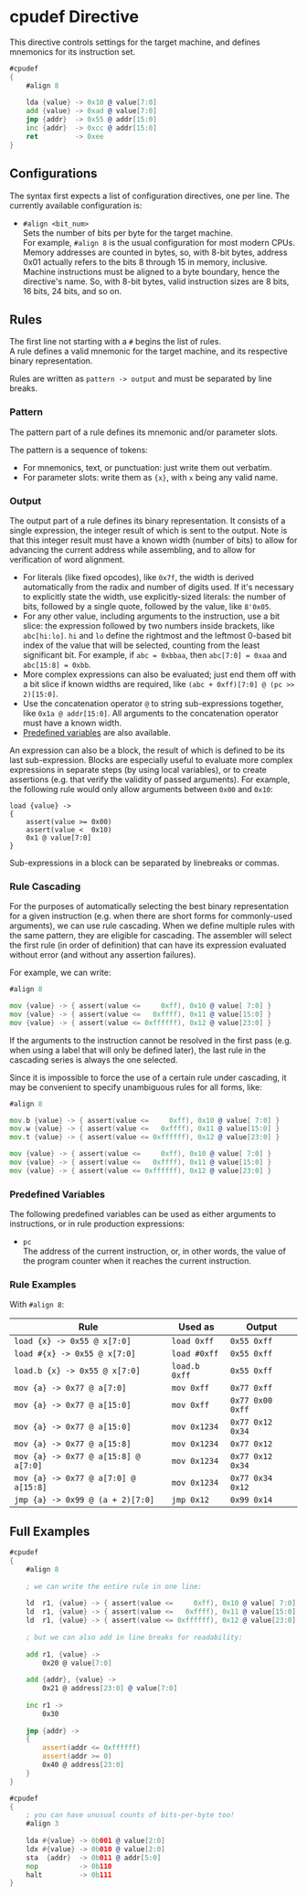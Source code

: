 # cpudef Directive

This directive controls settings for the target machine, and
defines mnemonics for its instruction set.

```asm
#cpudef
{
    #align 8
    
    lda {value} -> 0x10 @ value[7:0]
    add {value} -> 0xad @ value[7:0]
    jmp {addr}  -> 0x55 @ addr[15:0]
    inc {addr}  -> 0xcc @ addr[15:0]
    ret         -> 0xee
}
```

## Configurations

The syntax first expects a list of configuration directives, one per line.
The currently available configuration is:

- `#align <bit_num>`  
Sets the number of bits per byte for the target machine.  
For example, `#align 8` is the usual configuration for
most modern CPUs.  
Memory addresses are counted in bytes, so, with 8-bit bytes,
address 0x01 actually refers to the bits 8 through 15 in
memory, inclusive.  
Machine instructions must be aligned to a byte boundary,
hence the directive's name. So, with 8-bit bytes, valid
instruction sizes are 8 bits, 16 bits, 24 bits, and so on.

## Rules

The first line not starting with a `#` begins the list of rules.  
A rule defines a valid mnemonic for the target machine, and its
respective binary representation.

Rules are written as `pattern -> output` and must be separated
by line breaks.

### Pattern

The pattern part of a rule defines its mnemonic and/or parameter slots.

The pattern is a sequence of tokens:  
- For mnemonics, text, or punctuation: just write them out verbatim.
- For parameter slots: write them as `{x}`, with `x` being any valid name.

### Output

The output part of a rule defines its binary representation.
It consists of a single expression, the integer result of which is
sent to the output. Note is that this integer result
must have a known width (number of bits) to allow for advancing
the current address while assembling, and to allow for verification
of word alignment.

- For literals (like fixed opcodes), like `0x7f`, the width is derived automatically
from the radix and number of digits used. If it's necessary to explicitly state the
width, use explicitly-sized literals:
the number of bits, followed by a single quote, followed by the value, like `8'0x05`.
- For any other value, including arguments to the instruction, use a bit slice:
the expression followed by two numbers inside brackets, like `abc[hi:lo]`.
`hi` and `lo` define the rightmost and the leftmost 0-based bit index
of the value that will be selected, counting from the least significant bit.
For example, if `abc = 0xbbaa`, then `abc[7:0] = 0xaa` and `abc[15:8] = 0xbb`.
- More complex expressions can also be evaluated; just end them off with a
bit slice if known widths are required, like `(abc + 0xff)[7:0] @ (pc >> 2)[15:0]`.
- Use the concatenation operator `@` to string sub-expressions together, like
`0x1a @ addr[15:0]`. All arguments to the concatenation operator must have a
known width.
- [Predefined variables](#predefined-variables) are also available.

An expression can also be a block, the result of which is defined to be its
last sub-expression. Blocks are especially useful to evaluate more complex
expressions in separate steps (by using local variables), or to create
assertions (e.g. that verify the validity of passed arguments). For example,
the following rule would only allow arguments between `0x00` and `0x10`:

```
load {value} ->
{
	assert(value >= 0x00)
	assert(value <  0x10)
	0x1 @ value[7:0]
}
```

Sub-expressions in a block can be separated by linebreaks or commas.

### Rule Cascading

For the purposes of automatically selecting the best binary
representation for a given instruction (e.g. when there are short
forms for commonly-used arguments), we can use rule cascading.
When we define multiple rules with the same pattern, they are
eligible for cascading. The assembler will select the first
rule (in order of definition) that can have its expression evaluated
without error (and without any assertion failures).

For example, we can write:

```asm
#align 8

mov {value} -> { assert(value <=     0xff), 0x10 @ value[ 7:0] }
mov {value} -> { assert(value <=   0xffff), 0x11 @ value[15:0] }
mov {value} -> { assert(value <= 0xffffff), 0x12 @ value[23:0] }
```

If the arguments to the instruction cannot be resolved in the first
pass (e.g. when using a label that will only be defined later), the
last rule in the cascading series is always the one selected.

Since it is impossible to force the use of a certain rule under
cascading, it may be convenient to specify unambiguous rules for all
forms, like:

```asm
#align 8

mov.b {value} -> { assert(value <=     0xff), 0x10 @ value[ 7:0] }
mov.w {value} -> { assert(value <=   0xffff), 0x11 @ value[15:0] }
mov.t {value} -> { assert(value <= 0xffffff), 0x12 @ value[23:0] }

mov {value} -> { assert(value <=     0xff), 0x10 @ value[ 7:0] }
mov {value} -> { assert(value <=   0xffff), 0x11 @ value[15:0] }
mov {value} -> { assert(value <= 0xffffff), 0x12 @ value[23:0] }
```

### Predefined Variables

The following predefined variables can be used as either arguments to
instructions, or in rule production expressions:
- `pc`  
The address of the current instruction, or, in other words, the
value of the program counter when it reaches the current instruction.

### Rule Examples

With `#align 8`:

Rule | Used as | Output
-----|---------|--------
```load {x} -> 0x55 @ x[7:0]``` | ```load 0xff``` | ```0x55 0xff```
```load #{x} -> 0x55 @ x[7:0]``` | ```load #0xff``` | ```0x55 0xff```
```load.b {x} -> 0x55 @ x[7:0]``` | ```load.b 0xff``` | ```0x55 0xff```
```mov {a} -> 0x77 @ a[7:0]``` | ```mov 0xff``` | ```0x77 0xff```
```mov {a} -> 0x77 @ a[15:0]``` | ```mov 0xff``` | ```0x77 0x00 0xff```
```mov {a} -> 0x77 @ a[15:0]``` | ```mov 0x1234``` | ```0x77 0x12 0x34```
```mov {a} -> 0x77 @ a[15:8]``` | ```mov 0x1234``` | ```0x77 0x12```
```mov {a} -> 0x77 @ a[15:8] @ a[7:0]``` | ```mov 0x1234``` | ```0x77 0x12 0x34```
```mov {a} -> 0x77 @ a[7:0] @ a[15:8]``` | ```mov 0x1234``` | ```0x77 0x34 0x12```
```jmp {a} -> 0x99 @ (a + 2)[7:0]``` | ```jmp 0x12``` | ```0x99 0x14```

## Full Examples

```asm
#cpudef
{
    #align 8
    
    ; we can write the entire rule in one line:
    
    ld  r1, {value} -> { assert(value <=     0xff), 0x10 @ value[ 7:0] }
    ld  r1, {value} -> { assert(value <=   0xffff), 0x11 @ value[15:0] }
    ld  r1, {value} -> { assert(value <= 0xffffff), 0x12 @ value[23:0] }
    
    ; but we can also add in line breaks for readability:
    
    add r1, {value} ->
        0x20 @ value[7:0]
    
    add {addr}, {value} ->
        0x21 @ address[23:0] @ value[7:0]
    
    inc r1 ->
		0x30
    
    jmp {addr} ->
	{
        assert(addr <= 0xffffff)
        assert(addr >= 0)
        0x40 @ address[23:0]
	}
}
```

```asm
#cpudef
{
    ; you can have unusual counts of bits-per-byte too!
    #align 3
    
    lda #{value} -> 0b001 @ value[2:0]
    ldx #{value} -> 0b010 @ value[2:0]
    sta  {addr}  -> 0b011 @ addr[5:0]
    nop          -> 0b110
    halt         -> 0b111
}
```